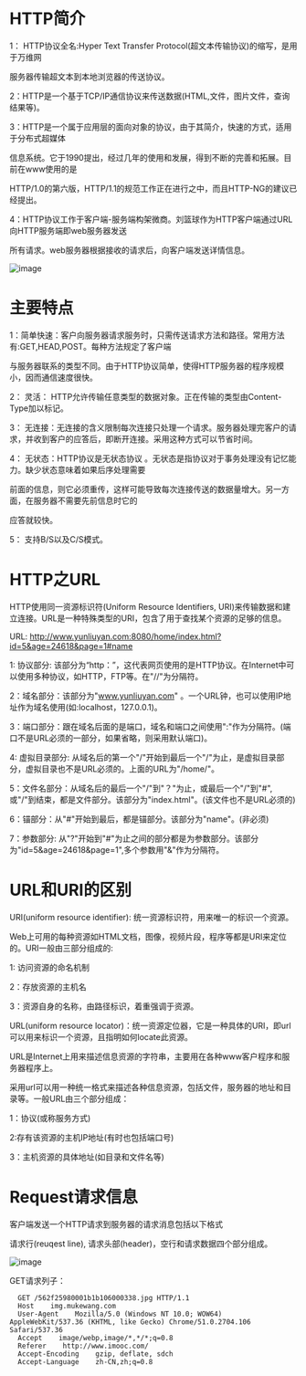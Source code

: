 # HTTP简介

1： HTTP协议全名:Hyper Text Transfer Protocol(超文本传输协议)的缩写，是用于万维网

   服务器传输超文本到本地浏览器的传送协议。

2：HTTP是一个基于TCP/IP通信协议来传送数据(HTML,文件，图片文件，查询结果等)。

3：HTTP是一个属于应用层的面向对象的协议，由于其简介，快速的方式，适用于分布式超媒体

   信息系统。它于1990提出，经过几年的使用和发展，得到不断的完善和拓展。目前在www使用的是

   HTTP/1.0的第六版，HTTP/1.1的规范工作正在进行之中，而且HTTP-NG的建议已经提出。

4：HTTP协议工作于客户端-服务端构架微商。刘篮球作为HTTP客户端通过URL向HTTP服务端即web服务器发送

   所有请求。web服务器根据接收的请求后，向客户端发送详情信息。
    
   ![image](https://upload-images.jianshu.io/upload_images/2964446-5a35e17f298a48e1.jpg?imageMogr2/auto-orient/strip%7CimageView2/2)

# 主要特点

1：简单快速：客户向服务器请求服务时，只需传送请求方法和路径。常用方法有:GET,HEAD,POST。每种方法规定了客户端       

   与服务器联系的类型不同。由于HTTP协议简单，使得HTTP服务器的程序规模小，因而通信速度很快。
        
2：   灵活： HTTP允许传输任意类型的数据对象。正在传输的类型由Content-Type加以标记。

3：  无连接：无连接的含义限制每次连接只处理一个请求。服务器处理完客户的请求，并收到客户的应答后，即断开连接。采用这种方式可以节省时间。

4：  无状态：HTTP协议是无状态协议 。无状态是指协议对于事务处理没有记忆能力。缺少状态意味着如果后序处理需要

   前面的信息，则它必须重传，这样可能导致每次连接传送的数据量增大。另一方面，在服务器不需要先前信息时它的

   应答就较快。

5： 支持B/S以及C/S模式。

# HTTP之URL

HTTP使用同一资源标识符(Uniform Resource Identifiers, URI)来传输数据和建立连接。URL是一种特殊类型的URI，包含了用于查找某个资源的足够的信息。

URL: http://www.yunliuyan.com:8080/home/index.html?id=5&age=24618&page=1#name

1: 协议部分: 该部分为“http：”，这代表网页使用的是HTTP协议。在Internet中可以使用多种协议，如HTTP，FTP等。在"//"为分隔符。

2：域名部分：该部分为"www.yunliuyan.com" 。一个URL钟，也可以使用IP地址作为域名使用(如:localhost，127.0.0.1)。

3：端口部分：跟在域名后面的是端口，域名和端口之间使用":"作为分隔符。(端口不是URL必须的一部分，如果省略，则采用默认端口)。

4: 虚拟目录部分: 从域名后的第一个"/"开始到最后一个"/"为止，是虚拟目录部分，虚拟目录也不是URL必须的。上面的URL为"/home/"。

5：文件名部分：从域名后的最后一个"/"到"？"为止，或最后一个"/"到"#",或"/"到结束，都是文件部分。该部分为"index.html"。(该文件也不是URL必须的)

6：锚部分：从"#"开始到最后，都是锚部分。该部分为"name"。(非必须)

7：参数部分: 从"?"开始到"#"为止之间的部分都是为参数部分。该部分为"id=5&age=24618&page=1",多个参数用"&"作为分隔符。

# URL和URI的区别

URI(uniform resource identifier): 统一资源标识符，用来唯一的标识一个资源。

Web上可用的每种资源如HTML文档，图像，视频片段，程序等都是URI来定位的。URI一般由三部分组成的:

1: 访问资源的命名机制

2：存放资源的主机名

3：资源自身的名称，由路径标识，着重强调于资源。

URL(uniform resource locator)：统一资源定位器，它是一种具体的URI，即url可以用来标识一个资源，且指明如何locate此资源。

URL是Internet上用来描述信息资源的字符串，主要用在各种www客户程序和服务器程序上。

采用url可以用一种统一格式来描述各种信息资源，包括文件，服务器的地址和目录等。一般URL由三个部分组成：

1：协议(或称服务方式)

2:存有该资源的主机IP地址(有时也包括端口号)

3：主机资源的具体地址(如目录和文件名等)

# Request请求信息

客户端发送一个HTTP请求到服务器的请求消息包括以下格式

请求行(reuqest line), 请求头部(header)，空行和请求数据四个部分组成。

![image](https://upload-images.jianshu.io/upload_images/2964446-fdfb1a8fce8de946.png?imageMogr2/auto-orient/strip%7CimageView2/2)

GET请求列子：

      GET /562f25980001b1b106000338.jpg HTTP/1.1
      Host    img.mukewang.com
      User-Agent    Mozilla/5.0 (Windows NT 10.0; WOW64) AppleWebKit/537.36 (KHTML, like Gecko) Chrome/51.0.2704.106 Safari/537.36
      Accept    image/webp,image/*,*/*;q=0.8
      Referer    http://www.imooc.com/
      Accept-Encoding    gzip, deflate, sdch
      Accept-Language    zh-CN,zh;q=0.8








